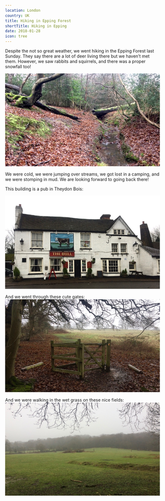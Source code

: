 ```yaml
---
location: London
country: UK
title: Hiking in Epping Forest
shortTitle: Hiking in Epping
date: 2018-01-28
icon: tree
---
```


Despite the not so great weather, we went hiking in the Epping Forest last Sunday. They say there are a lot of deer living there but we haven’t met them. However, we saw rabbits and squirrels, and there was a proper snowfall too!

![Epping Forest](../../img/epping_forest_1.jpg)

We were cold, we were jumping over streams, we got lost in a camping, and we were stomping in mud. We are looking forward to going back there!

This building is a pub in Theydon Bois: 

![The Bull, Theydon Bois](../../img/the_bull_theydon_bois.jpg)

And we went through these cute gates:  
![Epping Forest](../../img/epping_forest_2.jpg)

And we were walking in the wet grass on these nice fields:  
![Epping Forest](../../img/epping_forest_3.jpg)
